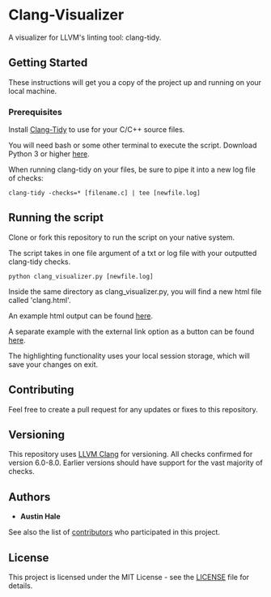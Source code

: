 # Clang-Visualizer

A visualizer for LLVM's linting tool: clang-tidy.

## Getting Started

These instructions will get you a copy of the project up and running on your local machine.

### Prerequisites

Install [Clang-Tidy](http://clang.llvm.org/extra/clang-tidy/) to use for your C/C++ source files.

You will need bash or some other terminal to execute the script. Download Python 3 or higher [here](https://www.python.org/downloads/).

When running clang-tidy on your files, be sure to pipe it into a new log file of checks:

```
clang-tidy -checks=* [filename.c] | tee [newfile.log]
```

## Running the script

Clone or fork this repository to run the script on your native system.

The script takes in one file argument of a txt or log file with your outputted clang-tidy checks.

```
python clang_visualizer.py [newfile.log]
```

Inside the same directory as clang_visualizer.py, you will find a new html file called 'clang.html'.

An example html output can be found [here](https://austinbhale.com/Clang-Visualizer/examples/example.html).

A separate example with the external link option as a button can be found [here](https://austinbhale.com/Clang-Visualizer/examples/example-with-button.html).

The highlighting functionality uses your local session storage, which will save your changes on exit.

## Contributing

Feel free to create a pull request for any updates or fixes to this repository.

## Versioning

This repository uses [LLVM Clang](http://clang.llvm.org/extra/clang-tidy/index.html) for versioning. All checks confirmed for version 6.0-8.0. Earlier versions should have support for the vast majority of checks.

## Authors

* **Austin Hale**

See also the list of [contributors](https://github.com/austinbhale/Clang-Visualizer/graphs/contributors) who participated in this project.

## License

This project is licensed under the MIT License - see the [LICENSE](LICENSE) file for details.
